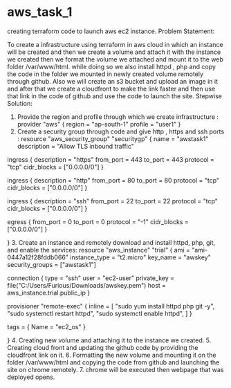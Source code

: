 # aws_task_1
creating terraform code to launch aws ec2 instance.
Problem Statement:

To create a infrastructure using terraform in aws cloud in which an instance will be created and then we create a volume and attach it with the instance we created then we format the volume we attached and mount it to the web folder /var/www/html. while doing so we also install httpd , php and copy the code in the folder we mounted in newly created volume remotely through github. Also we will create an s3 bucket and upload an image in it and after that we create a cloudfront to make the link faster and then use that link in the code of github and use the code to launch the site.
Stepwise Solution:
1. Provide the region and profile through which we create infrastructure :
  provider "aws" {
  region     = "ap-south-1"
  profile    = "user1"
  }
2. Create a security group through code and give http , https and ssh ports :
   resource "aws_security_group" "securitygp" {
  name        = "awstask1"
  description = "Allow TLS inbound traffic"

  ingress {
    description = "https"
    from_port   = 443
    to_port     = 443
    protocol    = "tcp"
    cidr_blocks = ["0.0.0.0/0"]
  }

 ingress {
    description = "http"
    from_port   = 80
    to_port     = 80
    protocol    = "tcp"
    cidr_blocks = ["0.0.0.0/0"]
  }
 
ingress {
    description = "ssh"
    from_port   = 22
    to_port     = 22
    protocol    = "tcp"
    cidr_blocks = ["0.0.0.0/0"]
  }

  egress {
    from_port   = 0
    to_port     = 0
    protocol    = "-1"
    cidr_blocks = ["0.0.0.0/0"]
  }

}
3. Create an instance and remotely download and install httpd, php, git, and enable the services:
   resource "aws_instance" "trial" {
  ami           = "ami-0447a12f28fddb066"
  instance_type = "t2.micro"
  key_name      = "awskey"
  security_groups = ["awstask1"]

   connection {
    type     = "ssh"
    user     = "ec2-user"
    private_key = file("C:/Users/Furious/Downloads/awskey.pem")
    host     =  aws_instance.trial.public_ip
  }
  


 provisioner "remote-exec" {
    inline = [
      "sudo yum install httpd php git -y",
      "sudo systemctl restart httpd",
      "sudo systemctl enable httpd",
    ]
  }
  
  tags = {
    Name = "ec2_os"
  }

}
4. Creating new volume and attaching it to the instance we created.
5. Creating cloud front and updating the github code by providing the cloudfront link on it.
6. Formatting the new volume and mounting it on the folder /var/www/html and copying the code from github and launching the site on chrome remotely.
7. chrome will be executed then webpage that was deployed opens.

